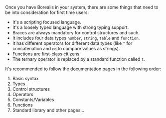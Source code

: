 Once you have Borealis in your system, there are some things that need to be into consideration for first time users:

* It's a scripting focused language.
* It's a loosely typed language with strong typing support.
* Braces are always mandatory for control structures and such.
* It includes four data types `number`, `string`, `table` and `function`.
* It has different operators for different data types (like `^` for concatenation and `eq` to compare values as strings).
* Functions are first-class citizens.
* The ternary operator is replaced by a standard function called `t`.

It's recommended to follow the documentation pages in the following order:

1. Basic syntax
2. Types
3. Control structures
4. Operators
5. Constants/Variables
6. Functions
7. Standard library and other pages...
